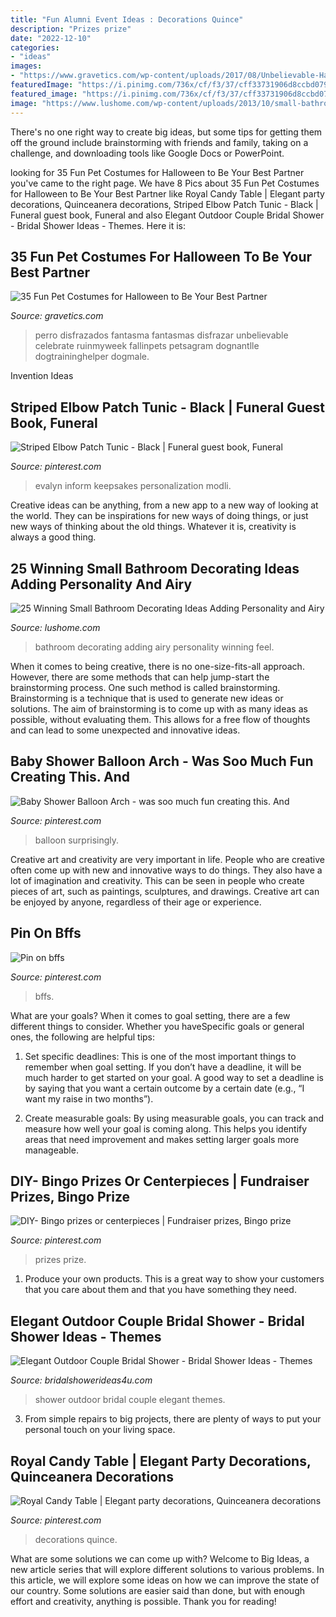 ```yaml
---
title: "Fun Alumni Event Ideas : Decorations Quince"
description: "Prizes prize"
date: "2022-12-10"
categories:
- "ideas"
images:
- "https://www.gravetics.com/wp-content/uploads/2017/08/Unbelievable-Halloween-Costume-Ideas.jpg"
featuredImage: "https://i.pinimg.com/736x/cf/f3/37/cff33731906d8ccbd079c636b971f269.jpg"
featured_image: "https://i.pinimg.com/736x/cf/f3/37/cff33731906d8ccbd079c636b971f269.jpg"
image: "https://www.lushome.com/wp-content/uploads/2013/10/small-bathroom-decorating-ideas-20.jpg"
---
```



There's no one right way to create big ideas, but some tips for getting them off the ground include brainstorming with friends and family, taking on a challenge, and downloading tools like Google Docs or PowerPoint.

	

		
looking for 35 Fun Pet Costumes for Halloween to Be Your Best Partner you've came to the right page. We have 8 Pics about 35 Fun Pet Costumes for Halloween to Be Your Best Partner like Royal Candy Table | Elegant party decorations, Quinceanera decorations, Striped Elbow Patch Tunic - Black | Funeral guest book, Funeral and also Elegant Outdoor Couple Bridal Shower - Bridal Shower Ideas - Themes. Here it is:
		
    
## 35 Fun Pet Costumes For Halloween To Be Your Best Partner

<img loading=lazy src="https://www.gravetics.com/wp-content/uploads/2017/08/Unbelievable-Halloween-Costume-Ideas.jpg" onerror="this.onerror=null;this.src='https://tse2.mm.bing.net/th?id=OIP._lcVaQ_8HlVC9x0-GQLsewHaLG&amp;pid=15.1';" alt="35 Fun Pet Costumes for Halloween to Be Your Best Partner">

_Source: gravetics.com_

>perro disfrazados fantasma fantasmas disfrazar unbelievable celebrate ruinmyweek fallinpets petsagram dognantlle dogtraininghelper dogmale. 

	

Invention Ideas

    
## Striped Elbow Patch Tunic - Black | Funeral Guest Book, Funeral

<img loading=lazy src="https://i.pinimg.com/736x/1a/b2/3d/1ab23d3d091df323bf8ee257069a6d71.jpg" onerror="this.onerror=null;this.src='https://tse1.mm.bing.net/th?id=OIP.apfbqtO4SlUkwc6P2tfNgQHaJ6&amp;pid=15.1';" alt="Striped Elbow Patch Tunic - Black | Funeral guest book, Funeral">

_Source: pinterest.com_

>evalyn inform keepsakes personalization modli. 

	

Creative ideas can be anything, from a new app to a new way of looking at the world. They can be inspirations for new ways of doing things, or just new ways of thinking about the old things. Whatever it is, creativity is always a good thing.

    
## 25 Winning Small Bathroom Decorating Ideas Adding Personality And Airy

<img loading=lazy src="https://www.lushome.com/wp-content/uploads/2013/10/small-bathroom-decorating-ideas-20.jpg" onerror="this.onerror=null;this.src='https://tse4.mm.bing.net/th?id=OIP.ABL5PckpBsgNYwpYn-c_iAAAAA&amp;pid=15.1';" alt="25 Winning Small Bathroom Decorating Ideas Adding Personality and Airy">

_Source: lushome.com_

>bathroom decorating adding airy personality winning feel. 

	

When it comes to being creative, there is no one-size-fits-all approach. However, there are some methods that can help jump-start the brainstorming process. One such method is called brainstorming. Brainstorming is a technique that is used to generate new ideas or solutions. The aim of brainstorming is to come up with as many ideas as possible, without evaluating them. This allows for a free flow of thoughts and can lead to some unexpected and innovative ideas.

    
## Baby Shower Balloon Arch - Was Soo Much Fun Creating This. And

<img loading=lazy src="https://i.pinimg.com/736x/82/9f/84/829f84ee06db619ed26f215301899577.jpg" onerror="this.onerror=null;this.src='https://tse4.mm.bing.net/th?id=OIP.WKGvAOmM0beZB68BKQHs-QHaJ3&amp;pid=15.1';" alt="Baby Shower Balloon Arch - was soo much fun creating this. And">

_Source: pinterest.com_

>balloon surprisingly. 

	

Creative art and creativity are very important in life. People who are creative often come up with new and innovative ways to do things. They also have a lot of imagination and creativity. This can be seen in people who create pieces of art, such as paintings, sculptures, and drawings. Creative art can be enjoyed by anyone, regardless of their age or experience.

    
## Pin On Bffs

<img loading=lazy src="https://i.pinimg.com/736x/70/87/44/70874412fba907124ec8c2f2917a9b9d.jpg" onerror="this.onerror=null;this.src='https://tse3.mm.bing.net/th?id=OIP.UPWInQjjj_tRIw46vRSmlgHaJ4&amp;pid=15.1';" alt="Pin on bffs">

_Source: pinterest.com_

>bffs. 

	

What are your goals?
When it comes to goal setting, there are a few different things to consider. Whether you haveSpecific goals or general ones, the following are helpful tips:
1. Set specific deadlines: This is one of the most important things to remember when goal setting. If you don’t have a deadline, it will be much harder to get started on your goal. A good way to set a deadline is by saying that you want a certain outcome by a certain date (e.g., “I want my raise in two months”).

2. Create measurable goals: By using measurable goals, you can track and measure how well your goal is coming along. This helps you identify areas that need improvement and makes setting larger goals more manageable.

    
## DIY- Bingo Prizes Or Centerpieces | Fundraiser Prizes, Bingo Prize

<img loading=lazy src="https://i.pinimg.com/736x/74/2e/a8/742ea8a42b4d118ce3de1949fad15f0a.jpg" onerror="this.onerror=null;this.src='https://tse3.mm.bing.net/th?id=OIP.suNbO3PUjZ85Q12lofP1uQHaJ3&amp;pid=15.1';" alt="DIY- Bingo prizes or centerpieces | Fundraiser prizes, Bingo prize">

_Source: pinterest.com_

>prizes prize. 

	

1. Produce your own products. This is a great way to show your customers that you care about them and that you have something they need.

    
## Elegant Outdoor Couple Bridal Shower - Bridal Shower Ideas - Themes

<img loading=lazy src="https://www.bridalshowerideas4u.com/wp-content/uploads/2016/03/Elegant-Outdoor-Couple-Bridal-Shower-600x923.jpg" onerror="this.onerror=null;this.src='https://tse1.mm.bing.net/th?id=OIP.gorl-BM-JPNZEy9n654DpgHaLZ&amp;pid=15.1';" alt="Elegant Outdoor Couple Bridal Shower - Bridal Shower Ideas - Themes">

_Source: bridalshowerideas4u.com_

>shower outdoor bridal couple elegant themes. 

	

3. From simple repairs to big projects, there are plenty of ways to put your personal touch on your living space.

    
## Royal Candy Table | Elegant Party Decorations, Quinceanera Decorations

<img loading=lazy src="https://i.pinimg.com/736x/cf/f3/37/cff33731906d8ccbd079c636b971f269.jpg" onerror="this.onerror=null;this.src='https://tse1.mm.bing.net/th?id=OIP.oc6htblj89nhkvqcQHPdagHaJ3&amp;pid=15.1';" alt="Royal Candy Table | Elegant party decorations, Quinceanera decorations">

_Source: pinterest.com_

>decorations quince. 

	

What are some solutions we can come up with?
Welcome to Big Ideas, a new article series that will explore different solutions to various problems. In this article, we will explore some ideas on how we can improve the state of our country. Some solutions are easier said than done, but with enough effort and creativity, anything is possible. Thank you for reading!

